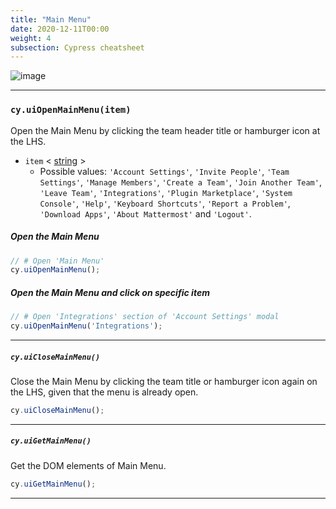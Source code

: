 ```yaml
---
title: "Main Menu"
date: 2020-12-11T00:00
weight: 4
subsection: Cypress cheatsheet
---
```


![image](/contribute/webapp/e2e-cheatsheet/main-menu.png)

***

### `cy.uiOpenMainMenu(item)`
Open the Main Menu by clicking the team header title or hamburger icon at the LHS.

- `item`
< <a target="_blank" href="https://developer.mozilla.org/en-US/docs/Web/JavaScript/Data_structures#String_type">string</a> >
  - Possible values: `'Account Settings'`, `'Invite People'`, `'Team Settings'`, `'Manage Members'`, `'Create a Team'`, `'Join Another Team'`, `'Leave Team'`, `'Integrations'`, `'Plugin Marketplace'`, `'System Console'`, `'Help'`, `'Keyboard Shortcuts'`, `'Report a Problem'`, `'Download Apps'`, `'About Mattermost'` and `'Logout'`.

##### Open the Main Menu
```javascript
// # Open 'Main Menu'
cy.uiOpenMainMenu();
```

##### Open the Main Menu and click on specific item
```javascript
// # Open 'Integrations' section of 'Account Settings' modal
cy.uiOpenMainMenu('Integrations');
```

***

##### `cy.uiCloseMainMenu()`
Close the Main Menu by clicking the team title or hamburger icon again on the LHS, given that the menu is already open.

```javascript
cy.uiCloseMainMenu();
```

***

##### `cy.uiGetMainMenu()`
Get the DOM elements of Main Menu.

```javascript
cy.uiGetMainMenu();
```

***
